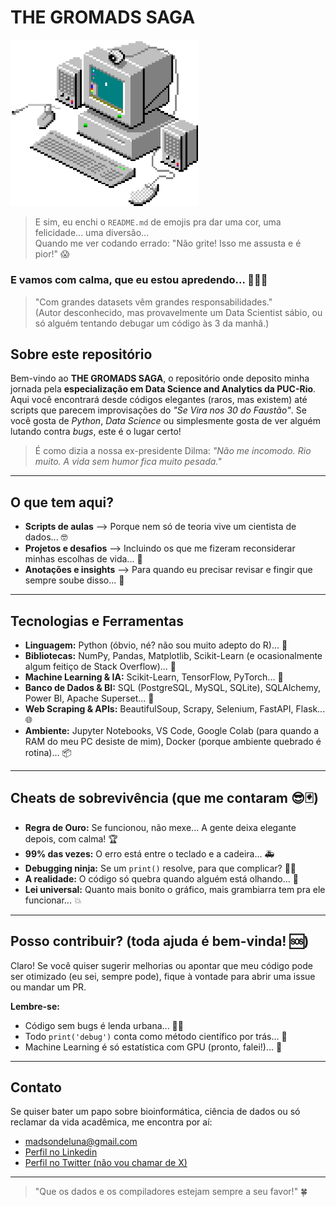 # THE GROMADS SAGA 

<img src="extra/anim2.gif" alt="just4fun" width="300"/>

>E sim, eu enchi o `README.md` de emojis pra dar uma cor, uma felicidade... uma diversão... <br>
>Quando me ver codando errado: "Não grite! Isso me assusta e é pior!" 😱 

<h3>E vamos com calma, que eu estou apredendo... 🥹🙏🏼</h3>

> "Com grandes datasets vêm grandes responsabilidades." <br> (Autor desconhecido, mas provavelmente um Data Scientist sábio, ou só alguém tentando debugar um código às 3 da manhã.)

## Sobre este repositório 

Bem-vindo ao **THE GROMADS SAGA**, o repositório onde deposito minha jornada pela **especialização em Data Science and Analytics da PUC-Rio**. Aqui você encontrará desde códigos elegantes (raros, mas existem) até scripts que parecem improvisações do *"Se Vira nos 30 do Faustão"*. Se você gosta de *Python*, *Data Science* ou simplesmente gosta de ver alguém lutando contra *bugs*, este é o lugar certo!

>É como dizia a nossa ex-presidente Dilma: *"Não me incomodo. Rio muito. A vida sem humor fica muito pesada."*

---

## O que tem aqui? 

- **Scripts de aulas** –> Porque nem só de teoria vive um cientista de dados... 🤓
- **Projetos e desafios** –> Incluindo os que me fizeram reconsiderar minhas escolhas de vida... 🤯  
- **Anotações e insights** –> Para quando eu precisar revisar e fingir que sempre soube disso... 📝  

---

## Tecnologias e Ferramentas 

- **Linguagem:** Python (óbvio, né? não sou muito adepto do R)... 🐍  
- **Bibliotecas:** NumPy, Pandas, Matplotlib, Scikit-Learn (e ocasionalmente algum feitiço de Stack Overflow)... 📑 
- **Machine Learning & IA:** Scikit-Learn, TensorFlow, PyTorch... 🤖  
- **Banco de Dados & BI:** SQL (PostgreSQL, MySQL, SQLite), SQLAlchemy, Power BI, Apache Superset... 💾  
- **Web Scraping & APIs:** BeautifulSoup, Scrapy, Selenium, FastAPI, Flask... 🌐  
- **Ambiente:** Jupyter Notebooks, VS Code, Google Colab (para quando a RAM do meu PC desiste de mim), Docker (porque ambiente quebrado é rotina)... 📦

---

## Cheats de sobrevivência (que me contaram 😎🃏) 

- **Regra de Ouro:** Se funcionou, não mexe... A gente deixa elegante depois, com calma! 🏆  
- **99% das vezes:** O erro está entre o teclado e a cadeira... 🚑 
- **Debugging ninja:** Se um `print()` resolve, para que complicar? 🦹🏼
- **A realidade:** O código só quebra quando alguém está olhando... 👀  
- **Lei universal:** Quanto mais bonito o gráfico, mais grambiarra tem pra ele funcionar... 💥

---

## Posso contribuir? (toda ajuda é bem-vinda! 🆘)

Claro! Se você quiser sugerir melhorias ou apontar que meu código pode ser otimizado (eu sei, sempre pode), fique à vontade para abrir uma issue ou mandar um PR.

**Lembre-se:**  
- Código sem bugs é lenda urbana... 🐞🚫  
- Todo `print('debug')` conta como método científico por trás... 🔬  
- Machine Learning é só estatística com GPU (pronto, falei!)... 🧠

---

## Contato 

Se quiser bater um papo sobre bioinformática, ciência de dados ou só reclamar da vida acadêmica, me encontra por aí:

- madsondeluna@gmail.com  
- [Perfil no Linkedin](https://www.linkedin.com/in/madsonaragao/)  
- [Perfil no Twitter (não vou chamar de X)](https://twitter.com/mdsnllndlnrg)

---

> "Que os dados e os compiladores estejam sempre a seu favor!" 🍀
